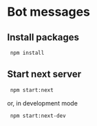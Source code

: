 # Bot messages

## Install packages

```bash
 npm install 
```

## Start next server

```bash
 npm start:next
```

or, in development mode

```bash
 npm start:next-dev
```

